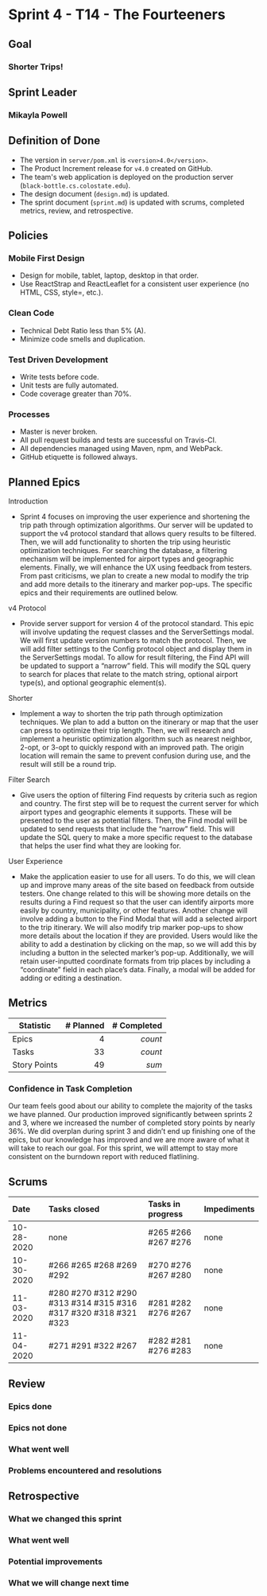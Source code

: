 # Sprint 4 - T14 - The Fourteeners

## Goal
### Shorter Trips!
## Sprint Leader
### Mikayla Powell


## Definition of Done

* The version in `server/pom.xml` is `<version>4.0</version>`.
* The Product Increment release for `v4.0` created on GitHub.
* The team's web application is deployed on the production server (`black-bottle.cs.colostate.edu`).
* The design document (`design.md`) is updated.
* The sprint document (`sprint.md`) is updated with scrums, completed metrics, review, and retrospective.


## Policies

### Mobile First Design
* Design for mobile, tablet, laptop, desktop in that order.
* Use ReactStrap and ReactLeaflet for a consistent user experience (no HTML, CSS, style=, etc.).

### Clean Code
* Technical Debt Ratio less than 5% (A).
* Minimize code smells and duplication.

### Test Driven Development
* Write tests before code.
* Unit tests are fully automated.
* Code coverage greater than 70%.

### Processes
* Master is never broken. 
* All pull request builds and tests are successful on Travis-CI.
* All dependencies managed using Maven, npm, and WebPack.
* GitHub etiquette is followed always.


## Planned Epics
Introduction
* Sprint 4 focuses on improving the user experience and shortening the trip path through optimization algorithms. Our server will be updated to support the v4 protocol standard that allows query results to be filtered. Then, we will add functionality to shorten the trip using heuristic optimization techniques. For searching the database, a filtering mechanism will be implemented for airport types and geographic elements. Finally, we will enhance the UX using feedback from testers. From past criticisms, we plan to create a new modal to modify the trip and add more details to the itinerary and marker pop-ups. The specific epics and their requirements are outlined below.

v4 Protocol
* Provide server support for version 4 of the protocol standard. This epic will involve updating the request classes and the ServerSettings modal. We will first update version numbers to match the protocol. Then, we will add filter settings to the Config protocol object and display them in the ServerSettings modal. To allow for result filtering, the Find API will be updated to support a “narrow” field. This will modify the SQL query to search for places that relate to the match string, optional airport type(s), and optional geographic element(s).

Shorter
* Implement a way to shorten the trip path through optimization techniques. We plan to add a button on the itinerary or map that the user can press to optimize their trip length. Then, we will research and implement a heuristic optimization algorithm such as nearest neighbor, 2-opt, or 3-opt to quickly respond with an improved path. The origin location will remain the same to prevent confusion during use, and the result will still be a round trip.

Filter Search
* Give users the option of filtering Find requests by criteria such as region and country. The first step will be to request the current server for which airport types and geographic elements it supports. These will be presented to the user as potential filters. Then, the Find modal will be updated to send requests that include the “narrow” field. This will update the SQL query to make a more specific request to the database that helps the user find what they are looking for.

User Experience
* Make the application easier to use for all users. To do this, we will clean up and improve many areas of the site based on feedback from outside testers. One change related to this will be showing more details on the results during a Find request so that the user can identify airports more easily by country, municipality, or other features. Another change will involve adding a button to the Find Modal that will add a selected airport to the trip itinerary. We will also modify trip marker pop-ups to show more details about the location if they are provided. Users would like the ability to add a destination by clicking on the map, so we will add this by including a button in the selected marker’s pop-up. Additionally, we will retain user-inputted coordinate formats from trip places by including a “coordinate” field in each place’s data. Finally, a modal will be added for adding or editing a destination.

## Metrics

| Statistic | # Planned | # Completed |
| --- | ---: | ---: |
| Epics | 4 | *count* |
| Tasks |  33   | *count* |
| Story Points |  49  | *sum* |

### Confidence in Task Completion
Our team feels good about our ability to complete the majority of the tasks we have planned. Our production improved significantly between sprints 2 and 3, where we increased the number of completed story points by nearly 36%. We did overplan during sprint 3 and didn’t end up finishing one of the epics, but our knowledge has improved and we are more aware of what it will take to reach our goal. For this sprint, we will attempt to stay more consistent on the burndown report with reduced flatlining.

## Scrums

| Date | Tasks closed  | Tasks in progress | Impediments |
| :--- | :--- | :--- | :--- |
| 10-28-2020 | none | #265 #266 #267 #276 | none |
| 10-30-2020 | #266 #265 #268 #269 #292 | #270 #276 #267 #280 | none |
| 11-03-2020 | #280 #270 #312 #290 #313 #314 #315 #316 #317 #320 #318 #321 #323 | #281 #282 #276 #267 | none |
| 11-04-2020 | #271 #291 #322 #267 | #282 #281 #276 #283 | none |

## Review

### Epics done  

### Epics not done 

### What went well

### Problems encountered and resolutions

## Retrospective

### What we changed this sprint

### What went well

### Potential improvements

### What we will change next time
